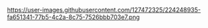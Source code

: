 https://user-images.githubusercontent.com/127472325/224248935-fa651341-77b5-4c2a-8c75-7526bbb703e7.png
